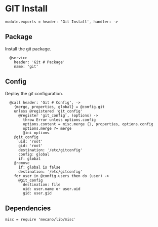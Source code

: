 
# GIT Install

    module.exports = header: 'Git Install', handler: ->
    
## Package

Install the git package.

      @service
        header: 'Git # Package'
        name: 'git'

## Config

Deploy the git configuration.

      @call header: 'Git # Config', ->
        {merge, properties, global} = @config.git
        unless @registered 'git_config'
          @register 'git_config', (options) ->
            throw Error unless options.config
            options.content = misc.merge {}, properties, options.config
            options.merge ?= merge
            @ini options
        @git_config
          uid: 'root'
          gid: 'root'
          destination: '/etc/gitconfig'
          config: global
          if: global
        @remove
          if: global is false
          destination: '/etc/gitconfig'
        for user in @config.users then do (user) ->
          @git_config
            destination: file
            uid: user.name or user.uid
            gid: user.gid

## Dependencies

    misc = require 'mecano/lib/misc'
